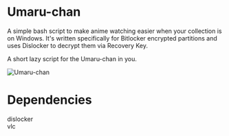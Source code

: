 # Umaru-chan
A simple bash script to make anime watching easier when your collection is on Windows.
It's written specifically for Bitlocker encrypted partitions and uses Dislocker to decrypt them via Recovery Key.

A short lazy script for the Umaru-chan in you.


![Umaru-chan](https://media.giphy.com/media/GYtblmdLnemlO/giphy.gif)

# Dependencies
dislocker <br>
vlc
